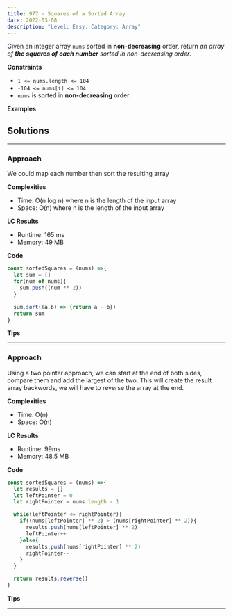 ```yaml
---
title: 977 - Squares of a Sorted Array 
date: 2022-03-08
description: "Level: Easy, Category: Array"
---
```


Given an integer array `nums` sorted in **non-decreasing** order, return _an array of **the squares of each number** sorted in non-decreasing order_.

**Constraints**
-   `1 <= nums.length <= 104`
-   `-104 <= nums[i] <= 104`
-   `nums` is sorted in **non-decreasing** order.

**Examples**

## Solutions
---

### Approach
We could map each number then sort the resulting array

**Complexities**
- Time: O(n log n) where n is the length of the input array
- Space: O(n) where n is the length of the input array

**LC Results**
- Runtime: 165 ms
- Memory: 49 MB

**Code**
```js
const sortedSquares = (nums) =>{
  let sum = []
  for(num of nums){
    sum.push((num ** 2))
  }

  sum.sort((a,b) => {return a - b})
  return sum
}
```

**Tips**

---

### Approach
Using a two pointer approach, we can start at the end of both sides, compare them and add the largest of the two. This will create the result array backwords, we will have to reverse the array at the end.

**Complexities**
- Time: O(n)
- Space: O(n)

**LC Results**
- Runtime: 99ms
- Memory: 48.5 MB

**Code**
```js
const sortedSquares = (nums) =>{
  let results = []
  let leftPointer = 0
  let rightPointer = nums.length - 1

  while(leftPointer <= rightPointer){
    if((nums[leftPointer] ** 2) > (nums[rightPointer] ** 2)){
      results.push(nums[leftPointer] ** 2)
      leftPointer++
    }else{
      results.push(nums[rightPointer] ** 2)
      rightPointer--
    }
  }

  return results.reverse()
}
```

**Tips**

---